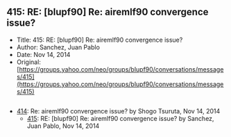 ## 415: RE: [blupf90] Re: airemlf90 convergence issue?

- Title: 415: RE: [blupf90] Re: airemlf90 convergence issue?
- Author: Sanchez, Juan Pablo
- Date: Nov 14, 2014
- Original: [https://groups.yahoo.com/neo/groups/blupf90/conversations/messages/415](https://groups.yahoo.com/neo/groups/blupf90/conversations/messages/415)

```

```

- [414](0414.md): Re: airemlf90 convergence issue? by Shogo Tsuruta, Nov 14, 2014
    - [415](0415.md): RE: [blupf90] Re: airemlf90 convergence issue? by Sanchez, Juan Pablo, Nov 14, 2014
